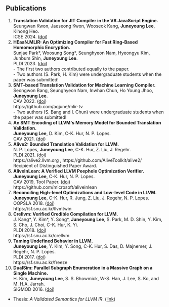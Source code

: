 ## Publications

<ol>
<li>
    <strong>Translation Validation for JIT Compiler in the V8 JavaScript Engine.</strong><br/>
    Seungwan Kwon, Jaeseong Kwon, Wooseok Kang, <b>Juneyoung Lee</b>, Kihong Heo.<br/>
    ICSE 2024. (<a href="https://dl.acm.org/doi/10.1145/3597503.3639189">doi</a>)<br/>
</li>

<li>
    <strong>HEaaN.MLIR: An Optimizing Compiler for Fast Ring-Based Homomorphic Encryption.</strong><br/>
    Sunjae Park*, Woosung Song*, Seunghyeon Nam, Hyeongyu Kim, Junbum Shin, <b>Juneyoung Lee</b>.<br/>
    PLDI 2023. (<a href="https://doi.org/10.1145/3591228">doi</a>)<br/>
    - The first two authors contributed equally to the paper.<br/>
    - Two authors (S. Park, H. Kim) were undergraduate students when the paper was submitted!<br/>
</li>

<li>
    <strong>SMT-based Translation Validation for Machine Learning Compiler.</strong><br/>
    Seongwon Bang, Seunghyeon Nam, Inwhan Chun, Ho Young Jhoo, <b>Juneyoung Lee</b>.<br/>
    CAV 2022. (<a href="https://link.springer.com/chapter/10.1007/978-3-031-13188-2_19">doi</a>)<br/>
    https://github.com/aqjune/mlir-tv <br/>
    - Two authors (S. Bang and I. Chun) were undergraduate students when the paper was submitted!<br/>
</li>

<li>
    <strong>An SMT Encoding of LLVM's Memory Model for Bounded Translation Validation.</strong><br/>
    <b>Juneyoung Lee</b>, D. Kim, C-K. Hur, N. P. Lopes.<br/>
    CAV 2021. (<a href="https://link.springer.com/chapter/10.1007/978-3-030-81688-9_35">doi</a>)<br/>
</li>

<li>
    <strong>Alive2: Bounded Translation Validation for LLVM.</strong><br/>
    N. P. Lopes, <b>Juneyoung Lee</b>, C-K. Hur, Z. Liu, J. Regehr.<br/>
    PLDI 2021. (<a href="https://dl.acm.org/doi/10.1145/3453483.3454030">doi</a>)<br/>
    https://alive2.llvm.org , https://github.com/AliveToolkit/alive2/<br/>
    Recipient of Distinguished Paper Award.<br/>
</li>

<li>
    <strong>AliveInLean: A Verified LLVM Peephole Optimization Verifier.</strong><br/>
    <b>Juneyoung Lee</b>, C-K. Hur, N. P. Lopes.<br/>
    CAV 2019, Tool Paper. (<a href="https://link.springer.com/chapter/10.1007/978-3-030-25543-5_25">doi</a>)<br/>
    https://github.com/microsoft/aliveinlean<br/>
</li>

<li>
    <strong>Reconciling High-level Optimizations and Low-level Code in LLVM.</strong><br/>
    <b>Juneyoung Lee</b>, C-K. Hur, R. Jung, Z. Liu, J. Regehr, N. P. Lopes.<br/>
    OOPSLA 2018. (<a href="https://dl.acm.org/doi/10.1145/3276495">doi</a>)<br/>
    https://sf.snu.ac.kr/llvmtwin<br/>
</li>

<li>
    <strong>Crellvm: Verified Credible Compilation for LLVM.</strong><br/>
    J. Kang*, Y. Kim*, Y. Song*, <b>Juneyoung Lee</b>, S. Park, M. D. Shin, Y. Kim, S. Cho, J. Choi,
    C-K. Hur, K. Yi.<br/>
    PLDI 2018. (<a href="https://dl.acm.org/doi/10.1145/3192366.3192377">doi</a>)<br/>
    https://sf.snu.ac.kr/crellvm<br/>
</li>

<li>
    <strong>Taming Undefined Behavior in LLVM.</strong><br/>
    <b>Juneyoung Lee</b>, Y. Kim, Y. Song, C-K. Hur, S. Das, D. Majnemer, J. Regehr, N. P. Lopes.<br/>
    PLDI 2017. (<a href="https://dl.acm.org/doi/10.1145/3062341.3062343">doi</a>)<br/>
    https://sf.snu.ac.kr/freeze<br/>
</li>

<li>
    <strong>DualSim: Parallel Subgraph Enumeration in a Massive Graph on a Single Machine.</strong><br/>
    H. Kim, <b>Juneyoung Lee</b>, S. S. Bhowmick, W-S. Han, J. Lee, S. Ko, and M. H.A. Jarrah.<br/>
    SIGMOD 2016. (<a href="https://dl.acm.org/doi/10.1145/2882903.2915209">doi</a>)<br/>
</li>
</ol>

- Thesis: _A Validated Semantics for LLVM IR_. ([link](https://sf.snu.ac.kr/juneyoung.lee/thesis/))
